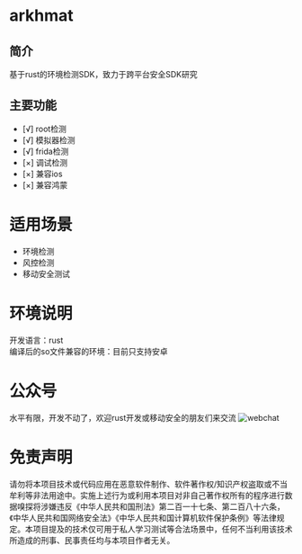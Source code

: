 # arkhmat  
## 简介
基于rust的环境检测SDK，致力于跨平台安全SDK研究  
## 主要功能
- [√] root检测
- [√] 模拟器检测
- [√] frida检测
- [×] 调试检测
- [×] 兼容ios
- [×] 兼容鸿蒙
# 适用场景
- 环境检测
- 风控检测
- 移动安全测试
# 环境说明
开发语言：rust  
编译后的so文件兼容的环境：目前只支持安卓
# 公众号
水平有限，开发不动了，欢迎rust开发或移动安全的朋友们来交流
![webchat](https://github.com/sulab999/Taichi/blob/main/webchat.png)  
# 免责声明
请勿将本项目技术或代码应用在恶意软件制作、软件著作权/知识产权盗取或不当牟利等非法用途中。实施上述行为或利用本项目对非自己著作权所有的程序进行数据嗅探将涉嫌违反《中华人民共和国刑法》第二百一十七条、第二百八十六条，《中华人民共和国网络安全法》《中华人民共和国计算机软件保护条例》等法律规定。本项目提及的技术仅可用于私人学习测试等合法场景中，任何不当利用该技术所造成的刑事、民事责任均与本项目作者无关。